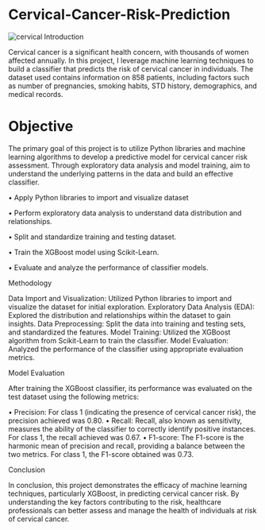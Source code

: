 # Cervical-Cancer-Risk-Prediction
![cervical](https://github.com/MaheshikaDilhani/Cervical-Cancer-Risk-Prediction/upload/main)
Introduction

Cervical cancer is a significant health concern, with thousands of women affected annually. In this project, I leverage machine learning techniques to build a classifier that predicts the risk of cervical cancer in individuals. The dataset used contains information on 858 patients, including factors such as number of pregnancies, smoking habits, STD history, demographics, and medical records.



# Objective

The primary goal of this project is to utilize Python libraries and machine learning algorithms to develop a predictive model for cervical cancer risk assessment. Through exploratory data analysis and model training, aim to understand the underlying patterns in the data and build an effective classifier.


•	Apply Python libraries to import and visualize dataset

•	Perform exploratory data analysis to understand data distribution and relationships.

•	Split and standardize training and testing dataset.

•	Train the XGBoost model using Scikit-Learn.

•	Evaluate and analyze the performance of classifier models.




Methodology

Data Import and Visualization: Utilized Python libraries to import and visualize the dataset for initial exploration.
Exploratory Data Analysis (EDA): Explored the distribution and relationships within the dataset to gain insights.
Data Preprocessing: Split the data into training and testing sets, and standardized the features.
Model Training: Utilized the XGBoost algorithm from Scikit-Learn to train the classifier.
Model Evaluation: Analyzed the performance of the classifier using appropriate evaluation metrics.





Model Evaluation

After training the XGBoost classifier, its performance was evaluated on the test dataset using the following metrics:

•	Precision: For class 1 (indicating the presence of cervical cancer risk), the precision achieved was 0.80.
•	Recall: Recall, also known as sensitivity, measures the ability of the classifier to correctly identify positive instances. For class 1, the recall achieved was 0.67.
•	F1-score: The F1-score is the harmonic mean of precision and recall, providing a balance between the two metrics. For class 1, the F1-score obtained was 0.73.




Conclusion

In conclusion, this project demonstrates the efficacy of machine learning techniques, particularly XGBoost, in predicting cervical cancer risk. By understanding the key factors contributing to the risk, healthcare professionals can better assess and manage the health of individuals at risk of cervical cancer.




